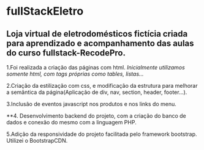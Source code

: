 # fullStackEletro
## Loja virtual de eletrodomésticos fictícia criada para aprendizado e acompanhamento das aulas do curso fullstack-RecodePro.

1.Foi realizada a criação das páginas com html.
_Inicialmente utilizamos somente html, com tags próprias como tables, listas..._

2.Criação da estilização com css, e modificação da estrutura para melhorar a semântica da página(Aplicação de div, nav, section, header, footer...).

3.Inclusão de eventos javascript nos produtos e nos links do menu.

**4. Desenvolvimento backend do projeto, com a criação do banco de dados e conexão do mesmo com a linguagem PHP.

5.Adição da responsividade do projeto facilitada pelo framework bootstrap. Utilizei o BootstrapCDN.
